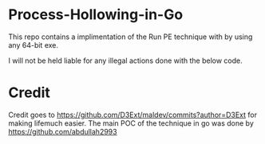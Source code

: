 # Process-Hollowing-in-Go
This repo contains a implimentation of the Run PE technique with by using any 64-bit exe.

I will not be held liable for any illegal actions done with the below code.

# Credit
Credit goes to https://github.com/D3Ext/maldev/commits?author=D3Ext for making lifemuch easier.
The main POC of the technique in go was done by https://github.com/abdullah2993
